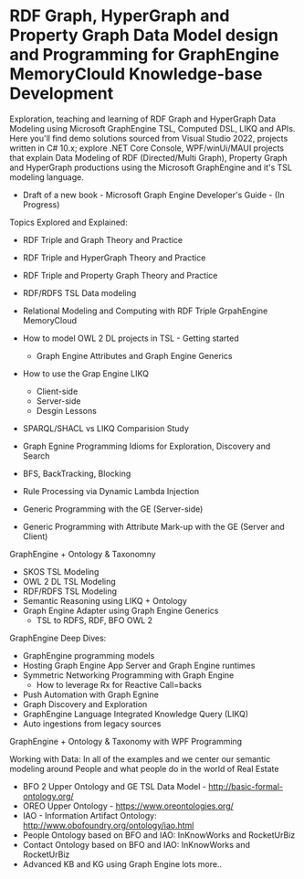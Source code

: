 # RDF Graph, HyperGraph and Property Graph Data Model design and Programming for GraphEngine MemoryClould Knowledge-base Development
Exploration, teaching and learning of RDF Graph and HyperGraph Data Modeling using Microsoft GraphEngine TSL, Computed DSL, LIKQ and APIs.
Here you'll find demo solutions sourced from Visual Studio 2022, projects written in C# 10.x; explore .NET Core Console, WPF/winUi/MAUI projects that explain Data Modeling of RDF (Directed/Multi Graph), Property Graph and HyperGraph productions using the Microsoft GraphEngine and it's TSL modeling language.

* Draft of a new book - Microsoft Graph Engine Developer's Guide - (In Progress)

Topics Explored and Explained:
- RDF Triple and Graph Theory and Practice
- RDF Triple and HyperGraph Theory and Practice
- RDF Triple and Property Graph Theory and Practice
- RDF/RDFS TSL Data modeling
- Relational Modeling and Computing with RDF Triple GrpahEngine MemoryCloud
- How to model OWL 2 DL projects in TSL - Getting started
  - Graph Engine Attributes and Graph Engine Generics
- How to use the Grap Engine LIKQ
  - Client-side
  - Server-side
  - Desgin Lessons

- SPARQL/SHACL vs LIKQ Comparision Study
- Graph Egnine Programming Idioms for Exploration, Discovery and Search
- BFS, BackTracking, Blocking
- Rule Processing via Dynamic Lambda Injection
- Generic Programming with the GE (Server-side)
- Generic Programming with Attribute Mark-up with the GE (Server and Client)

GraphEngine + Ontology & Taxonomny
- SKOS TSL Modeling
- OWL 2 DL TSL Modeling
- RDF/RDFS TSL Modeling
- Semantic Reasoning using LIKQ + Ontology
- Graph Engine Adapter using Graph Engine Generics
  - TSL to RDFS, RDF, BFO OWL 2

GraphEngine Deep Dives:
- GraphEngine programming models
- Hosting Graph Engine App Server and Graph Engine runtimes
- Symmetric Networking Programming with Graph Engine
  - How to leverage Rx for Reactive Call=backs
- Push Automation with Graph Egnine
- Graph Discovery and Exploration
- GraphEngine Language Integrated Knowledge Query (LIKQ)
- Auto ingestions from legacy sources

GraphEngine + Ontology & Taxonomy with WPF Programming

Working with Data: In all of the examples and we center our semantic modeling around People and what people do in the world of Real Estate
- BFO 2 Upper Ontology and GE TSL Data Model - http://basic-formal-ontology.org/
- OREO Upper Ontology - https://www.oreontologies.org/
- IAO - Information Artifact Ontology: http://www.obofoundry.org/ontology/iao.html
- People Ontology based on BFO and IAO: InKnowWorks and RocketUrBiz
- Contact Ontology based on BFO and IAO: InKnowWorks and RocketUrBiz
- Advanced KB and KG using Graph Engine
lots more.. 
